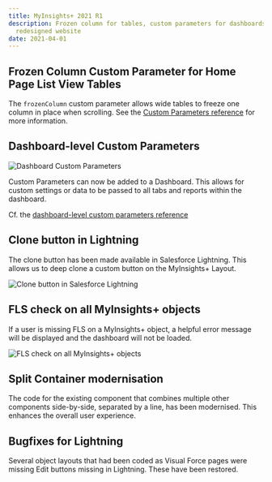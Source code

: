 ```yaml
---
title: MyInsights+ 2021 R1
description: Frozen column for tables, custom parameters for dashboards and a
  redesigned website
date: 2021-04-01
---
```

## Frozen Column Custom Parameter for Home Page List View Tables

<feature-badges zip></feature-badges>

The `frozenColumn` custom parameter allows wide tables to freeze one column in place when scrolling. See the [Custom Parameters reference](/references/custom-parameters) for more information.

## Dashboard-level Custom Parameters

<feature-badges zip package></feature-badges>

![Dashboard Custom Parameters](/static/img/release-2021r1-custom-parameters.png "Dashboard Custom Parameters")

Custom Parameters can now be added to a Dashboard. This allows for custom settings or data to be passed to all tabs and reports within the dashboard.

Cf. the [dashboard-level custom parameters reference](/references/custom-parameters-dashboard)

## Clone button in Lightning

<feature-badges package></feature-badges>

The clone button has been made available in Salesforce Lightning. This allows us to deep clone a custom button on the MyInsights+ Layout.

![Clone button in Salesforce Lightning](/static/img/microsoftteams-image-3-.png "Clone button in Salesforce Lightning")

## FLS check on all MyInsights+ objects

<feature-badges zip></feature-badges>

If a user is missing FLS on a MyInsights+ object, a helpful error message will be displayed and the dashboard will not be loaded.

![FLS check on all MyInsights+ objects](/static/img/microsoftteams-image-4-.png "FLS check on all MyInsights+ objects")

## Split Container modernisation

<feature-badges zip></feature-badges>

The code for the existing component that combines multiple other components side-by-side, separated by a line, has been modernised. This enhances the overall user experience.

## Bugfixes for Lightning

<feature-badges package></feature-badges>

Several object layouts that had been coded as Visual Force pages were missing Edit buttons missing in Lightning. These have been restored.